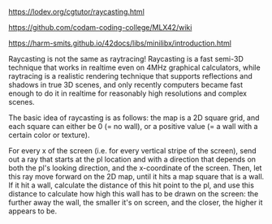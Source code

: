 https://lodev.org/cgtutor/raycasting.html

https://github.com/codam-coding-college/MLX42/wiki

https://harm-smits.github.io/42docs/libs/minilibx/introduction.html

Raycasting is not the same as raytracing! Raycasting is a fast semi-3D technique that works in realtime even on 4MHz graphical calculators, while raytracing is a realistic rendering technique that supports reflections and shadows in true 3D scenes, and only recently computers became fast enough to do it in realtime for reasonably high resolutions and complex scenes.

The basic idea of raycasting is as follows: the map is a 2D square grid, and each square can either be 0 (= no wall), or a positive value (= a wall with a certain color or texture).

For every x of the screen (i.e. for every vertical stripe of the screen), send out a ray that starts at the pl location and with a direction that depends on both the pl's looking direction, and the x-coordinate of the screen. Then, let this ray move forward on the 2D map, until it hits a map square that is a wall. If it hit a wall, calculate the distance of this hit point to the pl, and use this distance to calculate how high this wall has to be drawn on the screen: the further away the wall, the smaller it's on screen, and the closer, the higher it appears to be.


